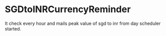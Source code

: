 # SGDtoINRCurrencyReminder

It check every hour and mails peak value of sgd to inr from day scheduler started.
